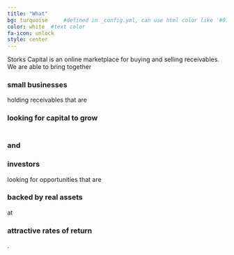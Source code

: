 ```yaml
---
title: "What"
bg: turquoise     #defined in _config.yml, can use html color like '#010101'
color: white  #text color
fa-icon: unlock
style: center
---
```


Storks Capital is an online marketplace for buying and selling receivables.  
We are able to bring together <h3>small businesses</h3> holding receivables that are <h3>looking for capital to grow<h3>  
and  
<h3>investors</h3> looking for opportunities that are <h3>backed by real assets</h3> at <h3>attractive rates of return</h3>.




